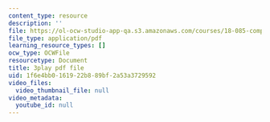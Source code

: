 ```yaml
---
content_type: resource
description: ''
file: https://ol-ocw-studio-app-qa.s3.amazonaws.com/courses/18-085-computational-science-and-engineering-i-fall-2008/1f6e4bb0161922b889bf2a53a3729592_gYME3EbIqV4.pdf
file_type: application/pdf
learning_resource_types: []
ocw_type: OCWFile
resourcetype: Document
title: 3play pdf file
uid: 1f6e4bb0-1619-22b8-89bf-2a53a3729592
video_files:
  video_thumbnail_file: null
video_metadata:
  youtube_id: null
---
```

